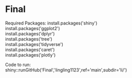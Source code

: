 # Final

Required Packages:
install.packages('shiny')  
install.packages('ggplot2')  
install.packages('dplyr')  
install.packages('tree')  
install.packages('tidyverse')  
install.packages('caret')   
install.packages('plotly')  


Code to run:  
shiny::runGitHub('Final','lingling1123',ref='main',subdir='li/')

